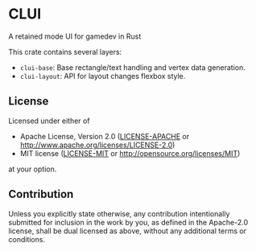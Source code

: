 # CLUI 

A retained mode UI for gamedev in Rust

This crate contains several layers:
* `clui-base`: Base rectangle/text handling and vertex data generation. 
* `clui-layout`: API for layout changes flexbox style.

## License

Licensed under either of

 * Apache License, Version 2.0
   ([LICENSE-APACHE](LICENSE-APACHE) or http://www.apache.org/licenses/LICENSE-2.0)
 * MIT license
   ([LICENSE-MIT](LICENSE-MIT) or http://opensource.org/licenses/MIT)

at your option.

## Contribution

Unless you explicitly state otherwise, any contribution intentionally submitted
for inclusion in the work by you, as defined in the Apache-2.0 license, shall be
dual licensed as above, without any additional terms or conditions.
